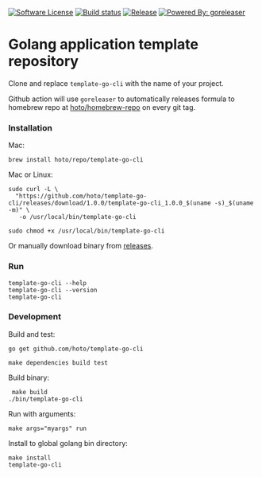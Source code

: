 [![Software License](https://img.shields.io/badge/license-MIT-brightgreen.svg?style=flat-square)](/LICENSE)
[![Build status](https://github.com/hoto/template-go-cli/workflows/Build%20and%20test/badge.svg?branch=master)](https://github.com/hoto/template-go-cli/actions)
[![Release](https://img.shields.io/github/release/hoto/template-go-cli.svg?style=flat-square)](https://github.com/hoto/template-go-cli/releases/latest)
[![Powered By: goreleaser](https://img.shields.io/badge/powered%20by-goreleaser-green.svg?style=flat-square)](https://github.com/goreleaser/goreleaser)

# Golang application template repository

Clone and replace `template-go-cli` with the name of your project.

Github action will use `goreleaser` to automatically releases formula to homebrew repo at [hoto/homebrew-repo](https://github.com/hoto/homebrew-repo) on every git tag.

### Installation
    
Mac:

    brew install hoto/repo/template-go-cli

Mac or Linux:

    sudo curl -L \
      "https://github.com/hoto/template-go-cli/releases/download/1.0.0/template-go-cli_1.0.0_$(uname -s)_$(uname -m)" \
       -o /usr/local/bin/template-go-cli

    sudo chmod +x /usr/local/bin/template-go-cli
    
Or manually download binary from [releases](https://github.com/hoto/template-go-cli/releases).
    
### Run

    template-go-cli --help
    template-go-cli --version
    template-go-cli
    
### Development

Build and test:

    go get github.com/hoto/template-go-cli
    
    make dependencies build test
    
Build binary:

     make build
    ./bin/template-go-cli

Run with arguments:

    make args="myargs" run

Install to global golang bin directory:

    make install
    template-go-cli
    
    